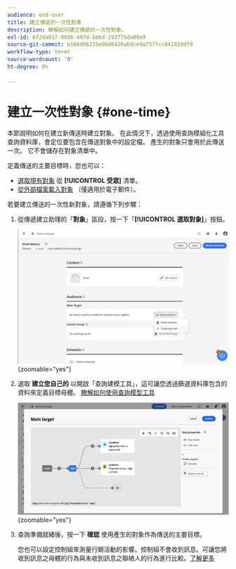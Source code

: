 ```yaml
---
audience: end-user
title: 建立傳遞的一次性對象
description: 瞭解如何建立傳遞的一次性對象。
exl-id: 6f2da017-90d6-497d-bbbd-293775da00e9
source-git-commit: b166d06215e06d6426ab9ce9a757fcc041810df9
workflow-type: tm+mt
source-wordcount: '0'
ht-degree: 0%

---
```


# 建立一次性對象 {#one-time}

本節說明如何在建立新傳送時建立對象。 在此情況下，透過使用查詢模組化工具查詢資料庫，會定位要包含在傳送對象中的設定檔。 產生的對象只會用於此傳送一次。 它不會儲存在對象清單中。

定義傳送的主要目標時，您也可以：
* [選取現有對象](add-audience.md) 從 **[!UICONTROL 受眾]** 清單。
* [從外部檔案載入對象](file-audience.md) （僅適用於電子郵件）。

若要建立傳送的一次性新對象，請遵循下列步驟：

1. 從傳遞建立助理的「**對象**」區段，按一下「**[!UICONTROL 選取對象]**」按鈕。

   ![](assets/segment-builder0.png){zoomable=&quot;yes&quot;}

1. 選取 **建立您自己的** 以開啟「查詢建模工具」，這可讓您透過篩選資料庫包含的資料來定義目標母體。 [瞭解如何使用查詢模型工具](../query/query-modeler-overview.md)

   ![](assets/query-modeler.png){zoomable=&quot;yes&quot;}

1. 查詢準備就緒後，按一下 **確認** 使用產生的對象作為傳送的主要目標。

   您也可以設定控制組來測量行銷活動的影響。控制組不會收到訊息。可讓您將收到訊息之母體的行為與未收到訊息之聯絡人的行為進行比較。[了解更多](control-group.md)
